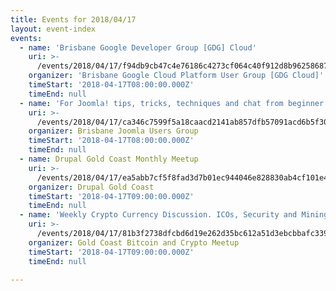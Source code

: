 ```yaml
---
title: Events for 2018/04/17
layout: event-index
events:
  - name: 'Brisbane Google Developer Group [GDG] Cloud'
    uri: >-
      /events/2018/04/17/f94db9cb47c4e76186c4273cf064c40f912d8b96258687f9ab5027c79674aa9b
    organizer: 'Brisbane Google Cloud Platform User Group [GDG Cloud]'
    timeStart: '2018-04-17T08:00:00.000Z'
    timeEnd: null
  - name: 'For Joomla! tips, tricks, techniques and chat from beginner to advanced.'
    uri: >-
      /events/2018/04/17/ca346c7599f5a18caacd2141ab857dfb57091acd6b5f30b3dd63b18a03f5922d
    organizer: Brisbane Joomla Users Group
    timeStart: '2018-04-17T08:00:00.000Z'
    timeEnd: null
  - name: Drupal Gold Coast Monthly Meetup
    uri: >-
      /events/2018/04/17/ea5abb7cf5f8fad3d7b01ec944046e828830ab4cf101e4abcf8ba712e6a86aa4
    organizer: Drupal Gold Coast
    timeStart: '2018-04-17T09:00:00.000Z'
    timeEnd: null
  - name: 'Weekly Crypto Currency Discussion. ICOs, Security and Mining and more'
    uri: >-
      /events/2018/04/17/81b3f2738dfcbd6d19e262d35bc612a51d3ebcbbafc339c2c5e022a622a864a2
    organizer: Gold Coast Bitcoin and Crypto Meetup
    timeStart: '2018-04-17T09:00:00.000Z'
    timeEnd: null

---
```

